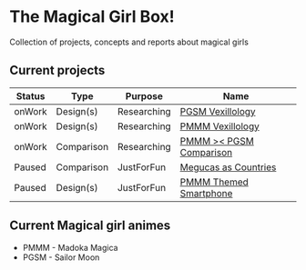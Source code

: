 # The Magical Girl Box!
Collection of projects, concepts and reports about magical girls

## Current projects
| Status | Type       | Purpose     | Name                                       |
| ------ | ---------- | ----------- | ------------------------------------------ |
| onWork | Design(s)  | Researching | [PGSM Vexillology](vexiPGSM/)              |
| onWork | Design(s)  | Researching | [PMMM Vexillology](vexiPMMM/)              |
| onWork | Comparison | Researching | [PMMM >< PGSM Comparison](cprsPMMM_PGSM/)  |
| Paused | Comparison | JustForFun  | [Megucas as Countries](cprsPMMM_Nation/)   |
| Paused | Design(s)  | JustForFun  | [PMMM Themed Smartphone](PMMMThemedPhone/) |

## Current Magical girl animes
- PMMM - Madoka Magica
- PGSM - Sailor Moon
